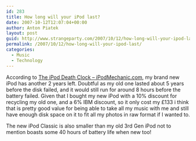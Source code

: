 ```yaml
---
id: 283
title: How long will your iPod last?
date: 2007-10-12T12:07:04+00:00
author: Anton Piatek
layout: post
guid: http://www.strangeparty.com/2007/10/12/how-long-will-your-ipod-last/
permalink: /2007/10/12/how-long-will-your-ipod-last/
categories:
  - Music
  - Technology
---
```

According to [The iPod Death Clock &#8211; iPodMechanic.com](http://www.ipodmechanic.com/deathclock/index.php), my brand new iPod has another 2 years left. Doubtful as my old one lasted about 5 years before the disk failed, and it would still run for around 8 hours before the battery failed. Given that I bought my new iPod with a 10% discount for recycling my old one, and a 6% IBM discount, so it only cost my £133 i think that is pretty good value for being able to take all my music with me and still have enough disk space on it to fit all my photos in raw format if I wanted to.

The new iPod Classic is also smaller than my old 3rd Gen iPod not to mention boasts some 40 hours of battery life when new too!